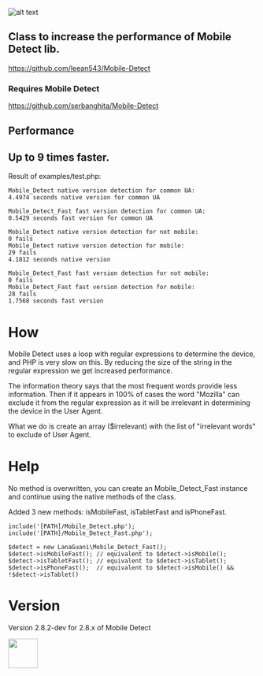 ![alt text](https://i.imgur.com/dep9jTz.png)

## Class to increase the performance of Mobile Detect lib.

https://github.com/leean543/Mobile-Detect

### Requires Mobile Detect
https://github.com/serbanghita/Mobile-Detect

## Performance
## Up to 9 times faster.

Result of examples/test.php:

    Mobile_Detect native version detection for common UA:
    4.4974 seconds native version for common UA

    Mobile_Detect_Fast fast version detection for common UA:
    0.5429 seconds fast version for common UA

    Mobile_Detect native version detection for not mobile:
    0 fails
    Mobile_Detect native version detection for mobile:
    29 fails
    4.1812 seconds native version

    Mobile_Detect_Fast fast version detection for not mobile:
    0 fails
    Mobile_Detect_Fast fast version detection for mobile:
    28 fails
    1.7568 seconds fast version

# How
Mobile Detect uses a loop with regular expressions to determine the device, and PHP is very slow on this. By reducing the size of the string in the regular expression we get increased performance.

The information theory says that the most frequent words provide less information. Then if it appears in 100% of cases the word "Mozilla" can exclude it from the regular expression as it will be irrelevant in determining the device in the User Agent.

What we do is create an array ($irrelevant) with the list of "irrelevant words" to exclude of User Agent.

# Help
No method is overwritten, you can create an Mobile_Detect_Fast instance and continue using the native methods of the class.

Added 3 new methods: isMobileFast, isTabletFast and isPhoneFast.

    include('[PATH]/Mobile_Detect.php');
    include('[PATH]/Mobile_Detect_Fast.php');

    $detect = new LanaGuani\Mobile_Detect_Fast();
    $detect->isMobileFast(); // equivalent to $detect->isMobile();
    $detect->isTabletFast(); // equivalent to $detect->isTablet();
    $detect->isPhoneFast();  // equivalent to $detect->isMobile() && !$detect->isTablet()

# Version
Version 2.8.2-dev for 2.8.x of Mobile Detect


[<img  height="60" src="https://www.lambdatest.com/static/images/logo.svg">](https://www.lambdatest.com/)
